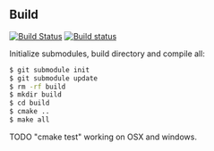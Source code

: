 Build
-----
[![Build Status](https://travis-ci.org/ssbx/federation.svg?branch=master)](https://travis-ci.org/ssbx/federation)
[![Build status](https://ci.appveyor.com/api/projects/status/jhnm6oxd26bc7f38?svg=true)](https://ci.appveyor.com/project/ssbx/federation)

Initialize submodules, build directory and compile all:
```sh
$ git submodule init
$ git submodule update
$ rm -rf build 
$ mkdir build
$ cd build 
$ cmake ..
$ make all
```

TODO "cmake test" working on OSX and windows.
